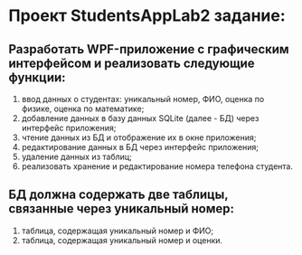 # Проект StudentsAppLab2 задание:
## Разработать WPF-приложение с графическим интерфейсом и реализовать следующие функции:
1) ввод данных о студентах: уникальный номер, ФИО, оценка по физике, оценка по математике; 
2) добавление данных в базу данных SQLite (далее - БД) через интерфейс приложения;
3) чтение данных из БД и отображение их в окне приложения;
4) редактирование данных в БД через интерфейс приложения;
5) удаление данных из таблиц;
6) реализовать хранение и редактирование номера телефона студента.
## БД должна содержать две таблицы, связанные через уникальный номер:
1. таблица, содержащая уникальный номер и ФИО;
2. таблица, содержащая уникальный номер и оценки.
